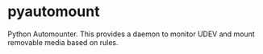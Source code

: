 # pyautomount

Python Automounter. This provides a daemon to monitor UDEV and mount removable media based on rules.
